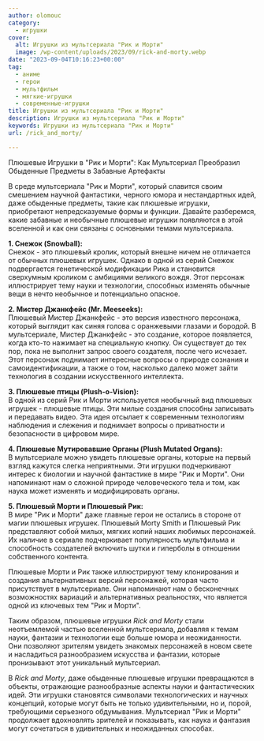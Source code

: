```yaml
---
author: olomouc
category:
  - игрушки
cover:
  alt: Игрушки из мультсериала "Рик и Морти"
  image: /wp-content/uploads/2023/09/rick-and-morty.webp
date: "2023-09-04T10:16:23+00:00"
tag:
  - аниме
  - герои
  - мультфильм
  - мягкие-игрушки
  - современные-игрушки
title: Игрушки из мультсериала "Рик и Морти"
description: Игрушки из мультсериала "Рик и Морти"
keywords: Игрушки из мультсериала "Рик и Морти"
url: /rick_and_morty/

---
```

Плюшевые Игрушки в "Рик и Морти": Как Мультсериал Преобразил Обыденные Предметы в Забавные Артефакты

В среде мультсериала "Рик и Морти", который славится своим смешением научной фантастики, черного юмора и нестандартных идей, даже обыденные предметы, такие как плюшевые игрушки, приобретают непредсказуемые формы и функции. Давайте разберемся, какие забавные и необычные плюшевые игрушки появляются в этой вселенной и как они связаны с основными темами мультсериала.

**1\. Снежок (Snowball):**  
Снежок \- это плюшевый кролик, который внешне ничем не отличается от обычных плюшевых игрушек. Однако в одной из серий Снежок подвергается генетической модификации Рика и становится сверхумным кроликом с амбициями великого вождя. Этот персонаж иллюстрирует тему науки и технологии, способных изменять обычные вещи в нечто необычное и потенциально опасное.

**2\. Мистер Джанкфейс (Mr. Meeseeks):**  
Плюшевый Мистер Джанкфейс \- это версия известного персонажа, который выглядит как синяя голова с оранжевыми глазами и бородой. В мультсериале, Мистер Джанкфейс \- это создание, которое появляется, когда кто-то нажимает на специальную кнопку. Он существует до тех пор, пока не выполнит запрос своего создателя, после чего исчезает. Этот персонаж поднимает интересные вопросы о природе сознания и самоидентификации, а также о том, насколько далеко может зайти технология в создании искусственного интеллекта.

**3\. Плюшевые птицы (Plush-o-Vision):**  
В одной из серий Рик и Морти используется необычный вид плюшевых игрушек \- плюшевые птицы. Эти милые создания способны записывать и передавать видео. Эта идея отсылает к современным технологиям наблюдения и слежения и поднимает вопросы о приватности и безопасности в цифровом мире.

**4\. Плюшевые Мутировавшие Органы (Plush Mutated Organs):**  
В мультсериале можно увидеть плюшевые органы, которые на первый взгляд кажутся слегка неприятными. Эти игрушки подчеркивают интерес к биологии и научной фантастике в мире "Рик и Морти". Они напоминают нам о сложной природе человеческого тела и том, как наука может изменять и модифицировать органы.

**5\. Плюшевый Морти и Плюшевый Рик:**  
В мире "Рик и Морти" даже главные герои не остались в стороне от магии плюшевых игрушек. Плюшевый Morty Smith и Плюшевый Рик представляют собой милых, мягких копий наших любимых персонажей. Их наличие в сериале подчеркивает популярность мультфильма и способность создателей включить шутки и гиперболы в отношении собственного контента.

Плюшевые Морти и Рик также иллюстрируют тему клонирования и создания альтернативных версий персонажей, которая часто присутствует в мультсериале. Они напоминают нам о бесконечных возможностях вариаций и альтернативных реальностях, что является одной из ключевых тем "Рик и Морти".

Таким образом, плюшевые игрушки _Rick and Morty_ стали неотъемлемой частью вселенной мультсериала, добавляя к темам науки, фантазии и технологии еще больше юмора и неожиданности. Они позволяют зрителям увидеть знакомых персонажей в новом свете и насладиться разнообразием искусства и фантазии, которые пронизывают этот уникальный мультсериал.

В _Rick and Morty_, даже обыденные плюшевые игрушки превращаются в объекты, отражающие разнообразные аспекты науки и фантастических идей. Эти игрушки становятся символами технологических и научных концепций, которые могут быть не только удивительными, но и, порой, требующими серьезного обдумывания. Мультсериал "Рик и Морти" продолжает вдохновлять зрителей и показывать, как наука и фантазия могут сочетаться в удивительных и неожиданных способах.

